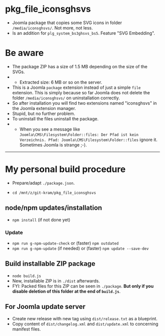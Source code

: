 # pkg_file_iconsghsvs
- Joomla package that copies some SVG icons in folder `/media/iconsghsvs/`. Not more, not less.
- Is an addition for `plg_system_bs3ghsvs_bs5`. Feature "SVG Embedding".

# Be aware
- The package ZIP has a size of 1.5 MB depending on the size of the SVGs.
- - Extracted size: 6 MB or so on the server.
- This is a Joomla `package` extension instead of just a simple `file` extension. This is simply because so far Joomla does not delete the folder `/media/iconsghsvs/` on uninstallation correctly.
- So after installation you will find two extensions named "iconsghsvs" in the Joomla extension manager.
- Stupid, but no further problem.
- To uninstall the files uninstall the package.
- - When you see a message like `Joomla\CMS\Filesystem\Folder::files: Der Pfad ist kein Verzeichnis. Pfad: Joomla\CMS\Filesystem\Folder::files` ignore it. Sometimes Joomla is strange ;-).

---

# My personal build procedure
- Prepare/adapt `./package.json`.

- `cd /mnt/z/git-kram/pkg_file_iconsghsvs`

## node/npm updates/installation
- `npm install` (if not done yet)
### Update
- `npm run g-npm-update-check` or (faster) `npm outdated`
- `npm run g-npm-update` (if needed) or (faster) `npm update --save-dev`

## Build installable ZIP package
- `node build.js`
- New, installable ZIP is in `./dist` afterwards.
- FYI: Packed files for this ZIP can be seen in `./package`. **But only if you disable deletion of this folder at the end of `build.js`**.

## For Joomla update server
- Create new release with new tag using `dist/release.txt` as a blueprint.
- Copy content of `dist/changelog.xml` and `dist/update.xml` to concerning manifest files.
